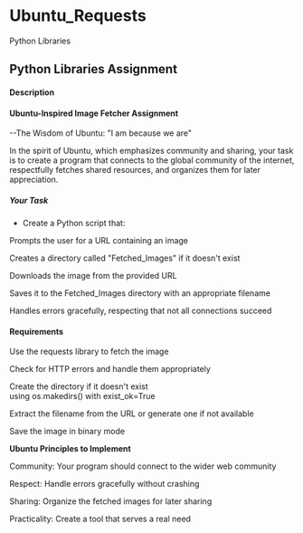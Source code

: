 # Ubuntu_Requests
Python Libraries

## Python Libraries Assignment
#### **Description**

#### Ubuntu-Inspired Image Fetcher Assignment

--The Wisdom of Ubuntu: "I am because we are"

In the spirit of Ubuntu, which emphasizes community and sharing, your task is to create a program that connects to the global community of the internet, respectfully fetches shared resources, and organizes them for later appreciation.

##### Your Task

* Create a Python script that:

Prompts the user for a URL containing an image

Creates a directory called "Fetched_Images" if it doesn't exist

Downloads the image from the provided URL

Saves it to the Fetched_Images directory with an appropriate filename

Handles errors gracefully, respecting that not all connections succeed

#### Requirements

Use the requests library to fetch the image

Check for HTTP errors and handle them appropriately

Create the directory if it doesn't exist using os.makedirs() with exist_ok=True

Extract the filename from the URL or generate one if not available

Save the image in binary mode

**Ubuntu Principles to Implement**

Community: Your program should connect to the wider web community


Respect: Handle errors gracefully without crashing


Sharing: Organize the fetched images for later sharing

Practicality: Create a tool that serves a real need
